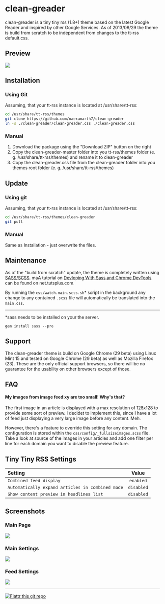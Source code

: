 # clean-greader

clean-greader is a tiny tiny rss (1.8+) theme based on the latest Google Reader and inspired by other Google Services.
As of 2013/08/29 the theme is build from scratch to be independent from changes to the tt-rss default.css.

## Preview
![](img/preview.png)

## Installation
### Using Git
Assuming, that your tt-rss instance is located at /usr/share/tt-rss:
```bash
cd /usr/share/tt-rss/themes
git clone https://github.com/naeramarth7/clean-greader
ln -s ./clean-greader/clean-greader.css ./clean-greader.css
```

### Manual
1. Download the package using the "Download ZIP" button on the right
2. Copy the clean-greader-master folder into you tt-rss/themes folder (e. g. /usr/share/tt-rss/themes) and rename it to clean-greader
3. Copy the clean-greader.css file from the clean-greader folder into you themes root folder (e. g. /usr/share/tt-rss/themes)

## Update
### Using git
Assuming, that your tt-rss instance is located at /usr/share/tt-rss:
```bash
cd /usr/share/tt-rss/themes/clean-greader
git pull
```

### Manual
Same as Installation - just overwrite the files.

## Maintenance
As of the "build from scratch" update, the theme is completely written using [SASS/SCSS](http://sass-lang.com/).
maA tutorial on [Devloping With Sass and Chrome DevTools](http://net.tutsplus.com/tutorials/html-css-techniques/developing-with-sass-and-chrome-devtools/) can be found on net.tutsplus.com.

By running the `css/watch.main.scss.sh`* script in the background any change to any contained `.scss` file will automatically be translated into  the `main.css`.

---

*sass needs to be installed on your the server.
```
gem install sass --pre
```

## Support
The clean-greader theme is build on Google Chrome (29 beta) using Linux Mint 15 and tested on Google Chrome (29 beta) as well as Mozilla Firefox (23).
These are the only official support browsers, so there will be no guarantee for the usability on other browsers except of those.

## FAQ
#### My images from image feed xy are too small! Why's that?
The first image in an article is displayed with a max resolution of 128x128 to provide some sort of preview. I decidet to implement this, since I have a lot of feed just displaying a very large image before any content. Meh.

However, there's a feature to override this setting for any domain. The configuration is stored within the `css/config/_fullsizeimages.scss` file. Take a look at source of the images in your articles and add one filter per line for each domain you want to disable the preview feature.

## Tiny Tiny RSS Settings
| Setting                                          | Value      |
|:------------------------------------------------ |:----------:|
| `Combined feed display`                          | `enabled`  |
| `Automatically expand articles in combined mode` | `disabled` |
| `Show content preview in headlines list`         | `disabled` |

## Screenshots
### Main Page
![](img/preview_02.png)

### Main Settings
![](img/preview_03.png)

### Feed Settings
![](img/preview_04.png)

---

[![Flattr this git repo](http://api.flattr.com/button/flattr-badge-large.png)](https://flattr.com/submit/auto?user_id=naeramarth7&url=https://github.com/naeramarth7/clean-greader&title=clean-greader&language=&tags=github&category=software)
